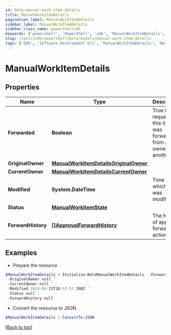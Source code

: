```yaml
---
id: beta-manual-work-item-details
title: ManualWorkItemDetails
pagination_label: ManualWorkItemDetails
sidebar_label: ManualWorkItemDetails
sidebar_class_name: powershellsdk
keywords: ['powershell', 'PowerShell', 'sdk', 'ManualWorkItemDetails', 'BetaManualWorkItemDetails'] 
slug: /tools/sdk/powershell/beta/models/manual-work-item-details
tags: ['SDK', 'Software Development Kit', 'ManualWorkItemDetails', 'BetaManualWorkItemDetails']
---
```



# ManualWorkItemDetails

## Properties

Name | Type | Description | Notes
------------ | ------------- | ------------- | -------------
**Forwarded** | **Boolean** | True if the request for this item was forwarded from one owner to another. | [optional] [default to $false]
**OriginalOwner** | [**ManualWorkItemDetailsOriginalOwner**](manual-work-item-details-original-owner) |  | [optional] 
**CurrentOwner** | [**ManualWorkItemDetailsCurrentOwner**](manual-work-item-details-current-owner) |  | [optional] 
**Modified** | **System.DateTime** | Time at which item was modified. | [optional] 
**Status** | [**ManualWorkItemState**](manual-work-item-state) |  | [optional] 
**ForwardHistory** | [**[]ApprovalForwardHistory**](approval-forward-history) | The history of approval forward action. | [optional] 

## Examples

- Prepare the resource
```powershell
$ManualWorkItemDetails = Initialize-BetaManualWorkItemDetails  -Forwarded true `
 -OriginalOwner null `
 -CurrentOwner null `
 -Modified 2019-08-23T18:52:57.398Z `
 -Status null `
 -ForwardHistory null
```

- Convert the resource to JSON
```powershell
$ManualWorkItemDetails | ConvertTo-JSON
```


[[Back to top]](#) 

